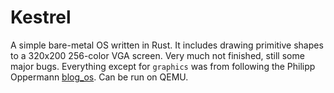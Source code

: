 # Kestrel

A simple bare-metal OS written in Rust. It includes drawing primitive shapes to a 320x200 256-color VGA screen.
Very much not finished, still some major bugs.
Everything except for `graphics` was from following the Philipp Oppermann [blog_os](https://github.com/phil-opp/blog_os).
Can be run on QEMU.